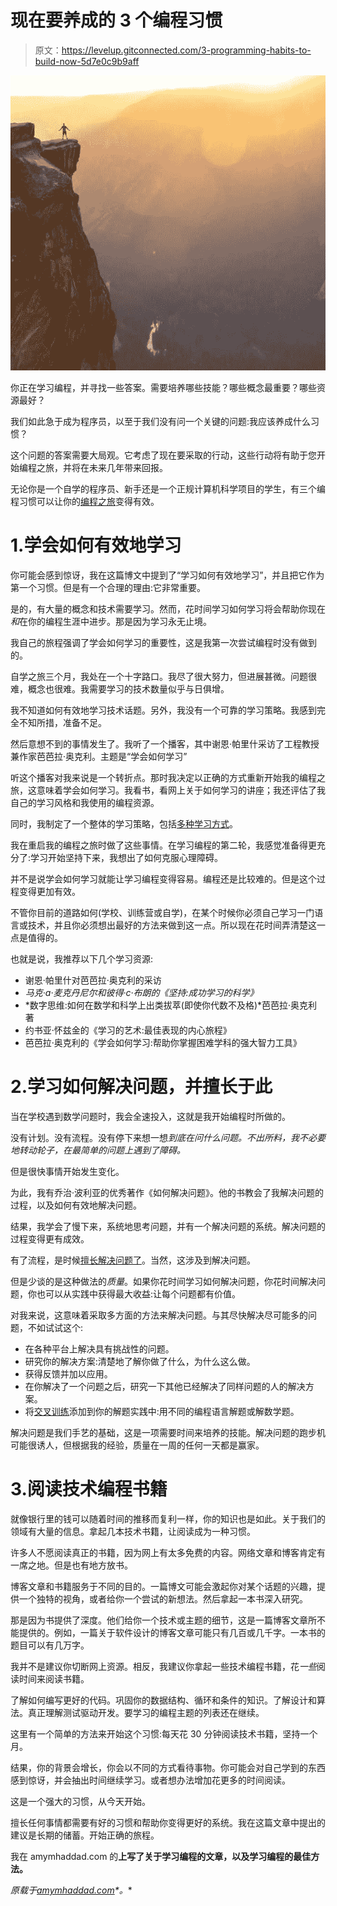 # 现在要养成的 3 个编程习惯

> 原文：<https://levelup.gitconnected.com/3-programming-habits-to-build-now-5d7e0c9b9aff>

![](img/02ff119a7980c5f2efc726c26fc47c90.png)

你正在学习编程，并寻找一些答案。需要培养哪些技能？哪些概念最重要？哪些资源最好？

我们如此急于成为程序员，以至于我们没有问一个关键的问题:我应该养成什么习惯？

这个问题的答案需要大局观。它考虑了现在要采取的行动，这些行动将有助于您开始编程之旅，并将在未来几年带来回报。

无论你是一个自学的程序员、新手还是一个正规计算机科学项目的学生，有三个编程习惯可以让你的[编程之旅](https://amymhaddad.com/learning-to-program-is-a-lifelong-pursuit)变得有效。

# 1.学会如何有效地学习

你可能会感到惊讶，我在这篇博文中提到了“学习如何有效地学习”，并且把它作为第一个习惯。但是有一个合理的理由:它非常重要。

是的，有大量的概念和技术需要学习。然而，花时间学习如何学习将会帮助你现在*和*在你的编程生涯中进步。那是因为学习永无止境。

我自己的旅程强调了学会如何学习的重要性，这是我第一次尝试编程时没有做到的。

自学之旅三个月，我处在一个十字路口。我尽了很大努力，但进展甚微。问题很难，概念也很难。我需要学习的技术数量似乎与日俱增。

我不知道如何有效地学习技术话题。另外，我没有一个可靠的学习策略。我感到完全不知所措，准备不足。

然后意想不到的事情发生了。我听了一个播客，其中谢恩·帕里什采访了工程教授兼作家芭芭拉·奥克利。主题是“学会如何学习”

听这个播客对我来说是一个转折点。那时我决定以正确的方式重新开始我的编程之旅，这意味着学会如何学习。我看书，看网上关于如何学习的讲座；我还评估了我自己的学习风格和我使用的编程资源。

同时，我制定了一个整体的学习策略，包括[多种学习方式](https://amymhaddad.com/how-to-accelerate-your-programming-knowledge-with-multiple-streams-of-learning)。

我在重启我的编程之旅时做了这些事情。在学习编程的第二轮，我感觉准备得更充分了:学习开始坚持下来，我想出了如何克服心理障碍。

并不是说学会如何学习就能让学习编程变得容易。编程还是比较难的。但是这个过程变得更加有效。

不管你目前的道路如何(学校、训练营或自学)，在某个时候你必须自己学习一门语言或技术，并且你必须想出最好的方法来做到这一点。所以现在花时间弄清楚这一点是值得的。

也就是说，我推荐以下几个学习资源:

*   谢恩·帕里什对芭芭拉·奥克利的采访
*   *马克·a·麦克丹尼尔和彼得·c·布朗的《坚持:成功学习的科学》*
*   *数字思维:如何在数学和科学上出类拔萃(即使你代数不及格)*芭芭拉·奥克利著
*   约书亚·怀兹金的《学习的艺术:最佳表现的内心旅程》
*   芭芭拉·奥克利的《学会如何学习:帮助你掌握困难学科的强大智力工具》

# 2.学习如何解决问题，并擅长于此

当在学校遇到数学问题时，我会全速投入，这就是我开始编程时所做的。

没有计划。没有流程。没有停下来想一想*到底在问什么问题。不出所料，我不必要地转动轮子，在最简单的问题上遇到了障碍。*

但是很快事情开始发生变化。

为此，我有乔治·波利亚的优秀著作《如何解决问题》。他的书教会了我解决问题的过程，以及如何有效地解决问题。

结果，我学会了慢下来，系统地思考问题，并有一个解决问题的系统。解决问题的过程变得更有成效。

有了流程，是时候[擅长解决问题了](https://amymhaddad.com/how-to-get-better-at-solving-programming-problems)。当然，这涉及到解决问题。

但是少谈的是这种做法的*质量*。如果你花时间学习如何解决问题，你花时间解决问题，你也可以从实践中获得最大收益:让每个问题都有价值。

对我来说，这意味着采取多方面的方法来解决问题。与其尽快解决尽可能多的问题，不如试试这个:

*   在各种平台上解决具有挑战性的问题。
*   研究你的解决方案:清楚地了解你做了什么，为什么这么做。
*   获得反馈并加以应用。
*   在你解决了一个问题之后，研究一下其他已经解决了同样问题的人的解决方案。
*   将[交叉训练](https://amymhaddad.com/why-you-should-cross-train-your-programming-brain)添加到你的解题实践中:用不同的编程语言解题或解数学题。

解决问题是我们手艺的基础，这是一项需要时间来培养的技能。解决问题的跑步机可能很诱人，但根据我的经验，质量在一周的任何一天都是赢家。

# 3.阅读技术编程书籍

就像银行里的钱可以随着时间的推移而复利一样，你的知识也是如此。关于我们的领域有大量的信息。拿起几本技术书籍，让阅读成为一种习惯。

许多人不愿阅读真正的书籍，因为网上有太多免费的内容。网络文章和博客肯定有一席之地。但是也有地方放书。

博客文章和书籍服务于不同的目的。一篇博文可能会激起你对某个话题的兴趣，提供一个独特的视角，或者给你一个尝试的新想法。然后拿起一本书深入研究。

那是因为书提供了深度。他们给你一个技术或主题的细节，这是一篇博客文章所不能提供的。例如，一篇关于软件设计的博客文章可能只有几百或几千字。一本书的题目可以有几万字。

我并不是建议你切断网上资源。相反，我建议你拿起一些技术编程书籍，花*一些*阅读时间来阅读书籍。

了解如何编写更好的代码。巩固你的数据结构、循环和条件的知识。了解设计和算法。真正理解测试驱动开发。要学习的编程主题的列表还在继续。

这里有一个简单的方法来开始这个习惯:每天花 30 分钟阅读技术书籍，坚持一个月。

结果，你的背景会增长，你会以不同的方式看待事物。你可能会对自己学到的东西感到惊讶，并会抽出时间继续学习。或者想办法增加花更多的时间阅读。

这是一个强大的习惯，从今天开始。

擅长任何事情都需要有好的习惯和帮助你变得更好的系统。我在这篇文章中提出的建议是长期的储蓄。开始正确的旅程。

我在 amymhaddad.com 的[](http://amymhaddad.com/)**上写了关于学习编程的文章，以及学习编程的最佳方法。**

**原载于*[*amymhaddad.com*](https://amymhaddad.com/3-programming-habits-to-build-now)*。**